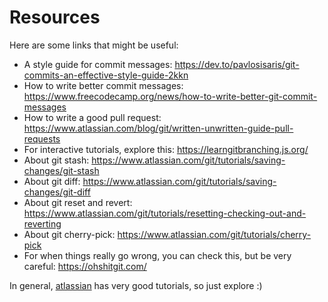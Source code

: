 # Resources 

Here are some links that might be useful:
 
 - A style guide for commit messages: https://dev.to/pavlosisaris/git-commits-an-effective-style-guide-2kkn
 - How to write better commit messages: https://www.freecodecamp.org/news/how-to-write-better-git-commit-messages
 - How to write a good pull request: https://www.atlassian.com/blog/git/written-unwritten-guide-pull-requests
 - For interactive tutorials, explore this: https://learngitbranching.js.org/
 - About git stash: https://www.atlassian.com/git/tutorials/saving-changes/git-stash
 - About git diff: https://www.atlassian.com/git/tutorials/saving-changes/git-diff
 - About git reset and revert: https://www.atlassian.com/git/tutorials/resetting-checking-out-and-reverting
 - About git cherry-pick: https://www.atlassian.com/git/tutorials/cherry-pick
 - For when things really go wrong, you can check this, but be very careful: https://ohshitgit.com/


In general, [atlassian](https://www.atlassian.com/git/tutorials/) has very good tutorials, so just explore :) 